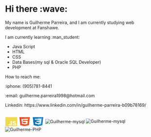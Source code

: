 <h1> Hi there :wave:</h1>

<p>My name is Guilherme Parreira, and I am currently studying web development at Fanshawe.</p>

<div>
        <p>I am currently learning :man_student:</p>
        <ul>
            <li>Java Script</li>
            <li>HTML</li>
            <li>CSS</li>
            <li>Data Bases(my sql & Oracle SQL Developer)</li>
            <li>PHP</li>
        </ul>
</div>


<div>
   <p>How to reach me:</p>
   <p>:iphone: (905)781-8441</p>
   <p>:email: guilherme.parreira1998@hotmail.com</p>
   <p>Linkedin: https://www.linkedin.com/in/guilherme-parreira-b09b78169/</p>

</div>


<div style="display: inline_block"><br>
  <img align="center" alt="Guilherme-js" height="30" width="40" src="https://raw.githubusercontent.com/devicons/devicon/master/icons/javascript/javascript-plain.svg">
  <img align="center" alt="Guilherme-HTML" height="30" width="40" src="https://raw.githubusercontent.com/devicons/devicon/master/icons/html5/html5-original.svg">
  <img align="center" alt="Guilherme-CSS" height="30" width="40" src="https://raw.githubusercontent.com/devicons/devicon/master/icons/css3/css3-original.svg">
  <img align="center" alt="Guilherme-mysql" height="30" width="40" src="https://cdn.jsdelivr.net/gh/devicons/devicon/icons/mysql/mysql-original.svg" />
  <img lign="center" alt="Guilherme-mysql" height="30" width="40" src="https://cdn.jsdelivr.net/gh/devicons/devicon/icons/oracle/oracle-original.svg" />       
  <img align="center" alt="Guilherme-PHP" height="30" width="40" src="https://cdn.jsdelivr.net/gh/devicons/devicon/icons/php/php-original.svg" />
</div>
  



